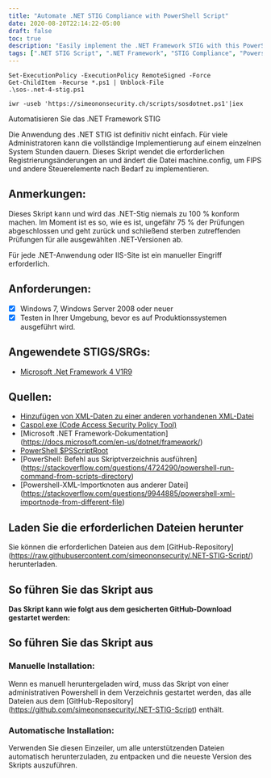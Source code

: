 ```yaml
---
title: "Automate .NET STIG Compliance with PowerShell Script"
date: 2020-08-20T22:14:22-05:00
draft: false
toc: true
description: "Easily implement the .NET Framework STIG with this PowerShell script, modifying the machine.config file and applying required registry changes for FIPS and other controls."
tags: [".NET STIG Script", ".NET Framework", "STIG Compliance", "Powershell Automation", "FIPS", "Windows Server", "Microsoft", "Administrative Powershell", "Code Access Security Policy Tool", "Machine.config", "DoD Compliance", "Cybersecurity", "Information Assurance", "GitHub Repository", "XML", "Windows 7", "IIS", "Configuration Management", "Security Hardening", "Automation"]
---
```

```
Set-ExecutionPolicy -ExecutionPolicy RemoteSigned -Force
Get-ChildItem -Recurse *.ps1 | Unblock-File
.\sos-.net-4-stig.ps1
```
```
iwr -useb 'https://simeononsecurity.ch/scripts/sosdotnet.ps1'|iex
```

Automatisieren Sie das .NET Framework STIG  Die Anwendung des .NET STIG ist definitiv nicht einfach. Für viele Administratoren kann die vollständige Implementierung auf einem einzelnen System Stunden dauern. Dieses Skript wendet die erforderlichen Registrierungsänderungen an und ändert die Datei machine.config, um FIPS und andere Steuerelemente nach Bedarf zu implementieren.  ## Anmerkungen:  Dieses Skript kann und wird das .NET-Stig niemals zu 100 % konform machen. Im Moment ist es so, wie es ist, ungefähr 75 % der Prüfungen abgeschlossen und geht zurück und schließend sterben zutreffenden Prüfungen für alle ausgewählten .NET-Versionen ab.  Für jede .NET-Anwendung oder IIS-Site ist ein manueller Eingriff erforderlich.  ## Anforderungen: - [X] Windows 7, Windows Server 2008 oder neuer - [X] Testen in Ihrer Umgebung, bevor es auf Produktionssystemen ausgeführt wird.  ## Angewendete STIGS/SRGs:  - [Microsoft .Net Framework 4 V1R9](https://dl.dod.cyber.mil/wp-content/uploads/stigs/zip/U_MS_DotNet_Framework_4-0_V1R9_STIG.zip)  ## Quellen:  - [Hinzufügen von XML-Daten zu einer anderen vorhandenen XML-Datei](http://www.maxtblog.com/2012/11/add-from-one-xml-data-to-another-existing-xml-file/ ) - [Caspol.exe (Code Access Security Policy Tool)](https://docs.microsoft.com/en-us/dotnet/framework/tools/caspol-exe-code-access-security-policy-tool) - [Microsoft .NET Framework-Dokumentation] (https://docs.microsoft.com/en-us/dotnet/framework/) - [PowerShell $PSScriptRoot](https://riptutorial.com/powershell/example/27231/-psscriptroot) - [PowerShell: Befehl aus Skriptverzeichnis ausführen] (https://stackoverflow.com/questions/4724290/powershell-run-command-from-scripts-directory) - [Powershell-XML-Importknoten aus anderer Datei] (https://stackoverflow.com/questions/9944885/powershell-xml-importnode-from-different-file)  ## Laden Sie die erforderlichen Dateien herunter  Sie können die erforderlichen Dateien aus dem [GitHub-Repository] (https://raw.githubusercontent.com/simeononsecurity/.NET-STIG-Script/) herunterladen.  ## So führen Sie das Skript aus  **Das Skript kann wie folgt aus dem gesicherten GitHub-Download gestartet werden:**  ## So führen Sie das Skript aus ### Manuelle Installation: Wenn es manuell heruntergeladen wird, muss das Skript von einer administrativen Powershell in dem Verzeichnis gestartet werden, das alle Dateien aus dem [GitHub-Repository] (https://github.com/simeononsecurity/.NET-STIG-Script) enthält. ### Automatische Installation: Verwenden Sie diesen Einzeiler, um alle unterstützenden Dateien automatisch herunterzuladen, zu entpacken und die neueste Version des Skripts auszuführen.